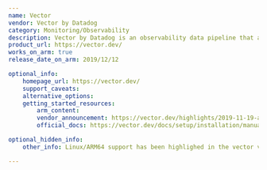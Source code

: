 ```yaml
---
name: Vector
vendor: Vector by Datadog
category: Monitoring/Observability
description: Vector by Datadog is an observability data pipeline that allows organizations to collect, transform, and route logs, metrics, and traces from various sources to multiple destinations.
product_url: https://vector.dev/
works_on_arm: true
release_date_on_arm: 2019/12/12

optional_info:
    homepage_url: https://vector.dev/
    support_caveats:
    alternative_options:
    getting_started_resources:
        arm_content:
        vendor_announcement: https://vector.dev/highlights/2019-11-19-arm-support-on-linux/
        official_docs: https://vector.dev/docs/setup/installation/manual/from-source/

optional_hidden_info:
    other_info: Linux/ARM64 support has been highlighed in the vector v0.6.0 release notes [here](https://vector.dev/releases/0.6.0/). AArch64 tar can be downloaded from [here](https://vector.dev/releases/0.6.0/#download-version-0.6.0).

---
```


